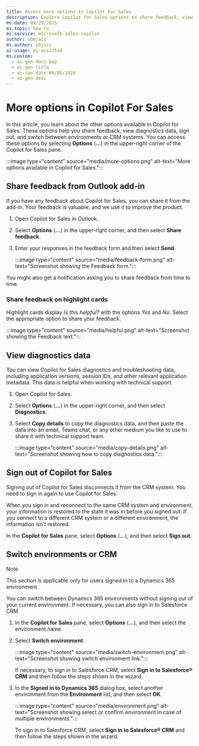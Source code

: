 ```yaml
---
title: Access more options in Copilot For Sales
description: Explore Copilot for Sales options to share feedback, view diagnostics, sign out, and switch CRM environments effortlessly.
ms.date: 09/29/2025
ms.topic: how-to
ms.service: microsoft-sales-copilot
author: sbmjais
ms.author: shjais
ai-usage: ai-assisted
ms.custom:
  - ai-gen-docs-bap
  - ai-gen-title
  - ai-seo-date:09/05/2024
  - ai-gen-desc
---
```


# More options in Copilot For Sales

In this article, you learn about the other options available in Copilot for Sales. These options help you share feedback, view diagnostics data, sign out, and switch between environments or CRM systems. You can access these options by selecting **Options** (**...**) in the upper-right corner of the Copilot for Sales pane.

:::image type="content" source="media/more-options.png" alt-text="More options available in Copilot for Sales.":::


## Share feedback from Outlook add-in

If you have any feedback about Copilot for Sales, you can share it from the add-in. Your feedback is valuable, and we use it to improve the product.

1. Open Copilot for Sales in Outlook.

1. Select **Options** (**...**) in the upper-right corner, and then select **Share feedback**.

1. Enter your responses in the feedback form and then select **Send**.

   :::image type="content" source="media/feedback-form.png" alt-text="Screenshot showing the Feedback form.":::

You might also get a notification asking you to share feedback from time to time.

### Share feedback on highlight cards

Highlight cards display *Is this helpful?* with the options *Yes* and *No*. Select the appropriate option to share your feedback.

:::image type="content" source="media/helpful.png" alt-text="Screenshot showing the Feedback text.":::

## View diagnostics data

You can view Copilot for Sales diagnostics and troubleshooting data, including application versions, session IDs, and other relevant application metadata. This data is helpful when working with technical support.

1. Open Copilot for Sales.

1. Select **Options** (**...**) in the upper-right corner, and then select **Diagnostics**.

1. Select **Copy details** to copy the diagnostics data, and then paste the data into an email, Teams chat, or any other medium you like to use to share it with technical support team.

   :::image type="content" source="media/copy-details.png" alt-text="Screenshot showing how to copy diagnostics data.":::

## Sign out of Copilot for Sales

Signing out of Copilot for Sales disconnects it from the CRM system. You need to sign in again to use Copilot for Sales.

When you sign in and reconnect to the same CRM system and environment, your information is restored to the state it was in before you signed out. If you connect to a different CRM system or a different environment, the information isn't restored.

In the **Copilot for Sales** pane, select **Options** (**...**), and then select **Sign out.**

## Switch environments or CRM

> [!NOTE]
> This section is applicable only for users signed in to a Dynamics 365 environment.

You can switch between Dynamics 365 environments without signing out of your current environment. If necessary, you can also sign in to Salesforce CRM.

1. In the **Copilot for Sales** pane, select **Options** (**...**), and then select the environment name.

1. Select **Switch environment**.

   :::image type="content" source="media/switch-environment.png" alt-text="Screenshot showing switch environment link.":::

   If necessary, to sign in to Salesforce CRM, select **Sign in to Salesforce® CRM** and then follow the steps shown in the wizard.

1. In the **Signed in to Dynamics 365** dialog box, select another environment from the **Environment** list, and then select **OK**.

   :::image type="content" source="media/environment.png" alt-text="Screenshot showing select or confirm environment in case of multiple environments.":::

   To sign in to Salesforce CRM, select **Sign in to Salesforce® CRM** and then follow the steps shown in the wizard.
